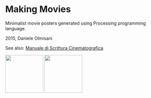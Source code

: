 # Making Movies
Minimalist movie posters generated using Processing programming language.

2015, Daniele Olmisani

See also: [Manuale di Scrittura Cinematografica]()

<img src="https://github.com/mad4j/processing-movies/blob/master/making-movies/rush/rush.png" width="120px">
<img src="https://github.com/mad4j/processing-movies/blob/master/making-movies/form_dusk_till_dawn/form-dusk-till-dawn.png" width="120px">
